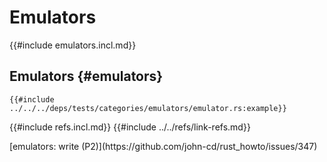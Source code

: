 # Emulators

{{#include emulators.incl.md}}

## Emulators {#emulators}

```rust,editable
{{#include ../../../deps/tests/categories/emulators/emulator.rs:example}}
```

{{#include refs.incl.md}}
{{#include ../../refs/link-refs.md}}

<div class="hidden">
[emulators: write (P2)](https://github.com/john-cd/rust_howto/issues/347)
</div>
